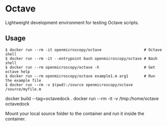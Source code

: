# Octave

Lightweight development environment for testing Octave scripts.

## Usage

```
$ docker run --rm -it openmicroscopy/octave                   # Octave shell
$ docker run --rm -it --entrypoint bash openmicroscopy/octave # Bash shell
$ docker run --rm openmicroscopy/octave -h                    # Get octave help
$ docker run --rm openmicroscopy/octave example1.m arg1       # Run the example file
$ docker run --rm -v $(pwd):/source openmicroscopy/octave /source/myfile.m
```


docker build --tag=octavedock .
docker run --rm -it -v /tmp:/home/octave octavedock

Mount your local source folder to the container and run it inside the container.
